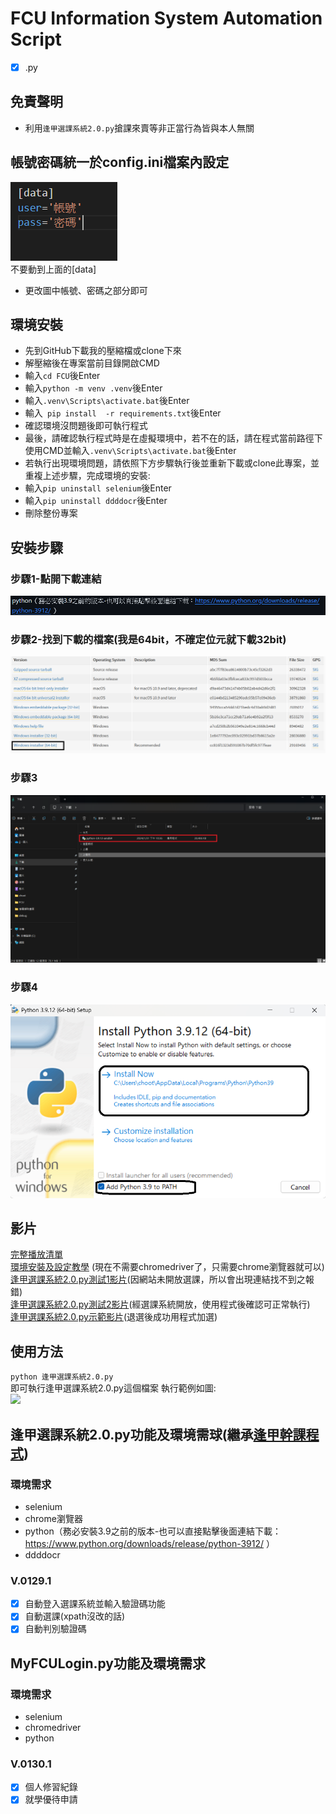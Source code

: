 # FCU Information System Automation Script
 - [x] .py
## 免責聲明
+ 利用```逢甲選課系統2.0.py```搶課來賣等非正當行為皆與本人無關
## 帳號密碼統一於config.ini檔案內設定
![更改帳號密碼即可](https://github.com/balsi2001/FCU/blob/main/%E5%9C%96%E7%89%87.png)  
不要動到上面的[data]  
 + 更改圖中帳號、密碼之部分即可
## 環境安裝  
+ 先到GitHub下載我的壓縮檔或clone下來
+ 解壓縮後在專案當前目錄開啟CMD
+ 輸入```cd FCU```後Enter
+ 輸入```python -m venv .venv```後Enter 
+ 輸入```.venv\Scripts\activate.bat```後Enter
+ 輸入``` pip install  -r requirements.txt```後Enter
+ 確認環境沒問題後即可執行程式
+ 最後，請確認執行程式時是在虛擬環境中，若不在的話，請在程式當前路徑下使用CMD並輸入```.venv\Scripts\activate.bat```後Enter
+ 若執行出現環境問題，請依照下方步驟執行後並重新下載或clone此專案，並重複上述步驟，完成環境的安裝:  
 + 輸入```pip uninstall selenium```後Enter
 + 輸入```pip uninstall ddddocr```後Enter
 + 刪除整份專案
## 安裝步驟
### 步驟1-點開下載連結
![](https://github.com/balsi2001/FCU/blob/main/%E5%AE%89%E8%A3%9D%E6%AD%A5%E9%A9%9F-1.png)
### 步驟2-找到下載的檔案(我是64bit，不確定位元就下載32bit)
![](https://github.com/balsi2001/FCU/blob/main/安裝步驟-2.png)
### 步驟3
![](https://github.com/balsi2001/FCU/blob/main/安裝步驟-3.png)
### 步驟4
![](https://github.com/balsi2001/FCU/blob/main/安裝步驟-4.png)
## 影片
[完整播放清單](https://youtube.com/playlist?list=PLkpg2E7EV2RnE99FYN-Xp306nfjEBgbAD)  
[環境安裝及設定教學](https://youtu.be/toN67sgujtU) (現在不需要chromedriver了，只需要chrome瀏覽器就可以)   
[逢甲選課系統2.0.py測試1影片](https://youtu.be/aPssjrIFcZI)(因網站未開放選課，所以會出現連結找不到之報錯)  
[逢甲選課系統2.0.py測試2影片](https://youtu.be/SznJQvBNjVY)(經選課系統開放，使用程式後確認可正常執行)  
[逢甲選課系統2.0.py示範影片](https://youtu.be/84aGE_nhS34)(退選後成功用程式加選)
## 使用方法
```python 逢甲選課系統2.0.py ```  
即可執行逢甲選課系統2.0.py這個檔案
執行範例如圖:  
![](https://github.com/balsi2001/FCU/blob/main/image.png)
## 逢甲選課系統2.0.py功能及環境需球(繼承[逢甲幹課程式](https://github.com/zephyrxvxx7/FCU-grabbed-class))
### 環境需求
 + selenium
 + chrome瀏覽器
 + python（務必安裝3.9之前的版本-也可以直接點擊後面連結下載：https://www.python.org/downloads/release/python-3912/ ）  
 + ddddocr 
### V.0129.1
- [x] 自動登入選課系統並輸入驗證碼功能
- [x] 自動選課(xpath沒改的話)
- [x] 自動判別驗證碼

## MyFCULogin.py功能及環境需求
### 環境需求
 + selenium
 + chromedriver
 + python
### V.0130.1
 - [x] 個人修習紀錄
 - [x] 就學優待申請
